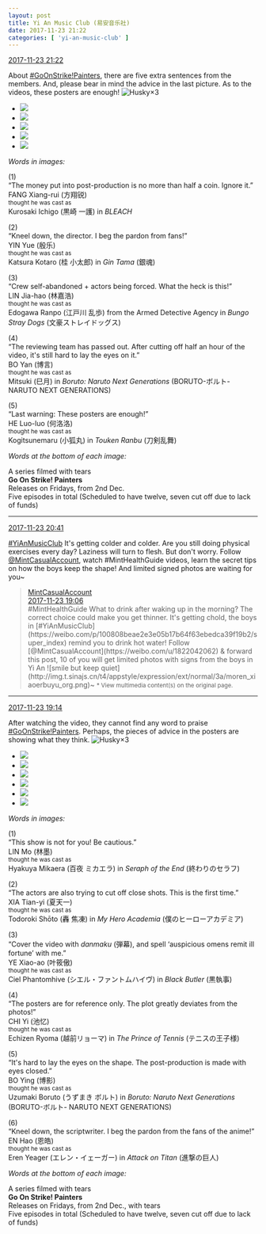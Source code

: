 ```yaml
---
layout: post
title: Yi An Music Club (易安音乐社)
date: 2017-11-23 21:22
categories: [ 'yi-an-music-club' ]
---
```


<div class="weibo-info">
  <a href="https://weibo.com/6094546964/FwsrPm4lq">2017-11-23 21:22</a>
</div>

About [#GoOnStrike!Painters](https://weibo.com/p/100808ad2ad3cf7e06a459fb351ed63af5b2bb), there are five extra sentences from the members. And, please bear in mind the advice in the last picture. As to the videos, these posters are enough! ![Husky](https://img.t.sinajs.cn/t4/appstyle/expression/ext/normal/74/moren_hashiqi_org.png)×3

<!-- more -->

<ul class="weibo-pic-list-2">
  <li class="weibo-pic">
    <a href="https://wx2.sinaimg.cn/mw690/006Es64Agy1flsc1medxcj30u01hce81.jpg"><img src="http://wx2.sinaimg.cn/thumb150/006Es64Agy1flsc1medxcj30u01hce81.jpg" /></a>
  </li>
  <li class="weibo-pic">
    <a href="https://wx3.sinaimg.cn/mw690/006Es64Agy1flsc26s74pj30u01hcb29.jpg"><img src="http://wx3.sinaimg.cn/thumb150/006Es64Agy1flsc26s74pj30u01hcb29.jpg" /></a>
  </li>
  <li class="weibo-pic">
    <a href="https://wx2.sinaimg.cn/mw690/006Es64Agy1flsc2svm8ij30u01hc4qp.jpg"><img src="http://wx2.sinaimg.cn/thumb150/006Es64Agy1flsc2svm8ij30u01hc4qp.jpg" /></a>
  </li>
  <li class="weibo-pic">
    <a href="https://wx4.sinaimg.cn/mw690/006Es64Agy1flsc3ggqinj30u01hchdt.jpg"><img src="http://wx4.sinaimg.cn/thumb150/006Es64Agy1flsc3ggqinj30u01hchdt.jpg" /></a>
  </li>
  <li class="weibo-pic">
    <a href="https://wx1.sinaimg.cn/mw690/006Es64Agy1flsc41hyqbj30u01hcb29.jpg"><img src="http://wx1.sinaimg.cn/thumb150/006Es64Agy1flsc41hyqbj30u01hcb29.jpg" /></a>
  </li>
</ul>

*Words in images:*

(1)  
“The money put into post-production is no more than half a coin. Ignore it.”  
FANG Xiang-rui (方翔锐)  
<small>thought he was cast as</small>  
Kurosaki Ichigo (黒崎 一護) in *BLEACH*

(2)  
“Kneel down, the director. I beg the pardon from fans!”  
YIN Yue (殷乐)  
<small>thought he was cast as</small>  
Katsura Kotaro (桂 小太郎) in *Gin Tama* (銀魂)

(3)  
“Crew self-abandoned + actors being forced. What the heck is this!”  
LIN Jia-hao (林嘉浩)  
<small>thought he was cast as</small>  
Edogawa Ranpo (江戸川 乱歩) from the Armed Detective Agency in *Bungo Stray Dogs* (文豪ストレイドッグス)

(4)  
“The reviewing team has passed out. After cutting off half an hour of the video, it's still hard to lay the eyes on it.”  
BO Yan (博言)  
<small>thought he was cast as</small>  
Mitsuki (巳月) in *Boruto: Naruto Next Generations* (BORUTO-ボルト- NARUTO NEXT GENERATIONS)

(5)  
“Last warning: These posters are enough!”  
HE Luo-luo (何洛洛)  
<small>thought he was cast as</small>  
Kogitsunemaru (小狐丸) in *Touken Ranbu* (刀剣乱舞)

*Words at the bottom of each image:*

A series filmed with tears  
**Go On Strike! Painters**  
Releases on Fridays, from 2nd Dec.  
Five episodes in total (Scheduled to have twelve, seven cut off due to lack of funds)

---

<div class="weibo-info">
  <a href="https://weibo.com/6094546964/Fwsb98hra">2017-11-23 20:41</a>
</div>

[#YiAnMusicClub](https://weibo.com/p/100808beae2e3e05b17b64f63ebedca39f19b2/super_index) It's getting colder and colder. Are you still doing physical exercises every day? Laziness will turn to flesh. But don't worry. Follow [@MintCasualAccount](https://weibo.com/u/1822042062), watch #MintHealthGuide videos, learn the secret tips on how the boys keep the shape! And limited signed photos are waiting for you~

> <div class="weibo-post-name">
>   <a href="http://weibo.com/u/1822042062">MintCasualAccount</a>
> </div>
> <div class="weibo-info">
>   <a href="https://weibo.com/1822042062/FwryK73Va">2017-11-23 19:06</a>
> </div>
> #MintHealthGuide What to drink after waking up in the morning? The correct choice could make you get thinner. It's getting chold, the boys in [#YiAnMusicClub](https://weibo.com/p/100808beae2e3e05b17b64f63ebedca39f19b2/super_index) remind you to drink hot water! Follow [@MintCasualAccount](https://weibo.com/u/1822042062) & forward this post, 10 of you will get limited photos with signs from the boys in Yi An ![smile but keep quiet](http://img.t.sinajs.cn/t4/appstyle/expression/ext/normal/3a/moren_xiaoerbuyu_org.png)~  
> <small>* View multimedia content(s) on the original page.</small>

---

<div class="weibo-info">
  <a href="https://weibo.com/6094546964/FwrBZyVOo">2017-11-23 19:14</a>
</div>

After watching the video, they cannot find any word to praise [#GoOnStrike!Painters](https://weibo.com/p/100808ad2ad3cf7e06a459fb351ed63af5b2bb). Perhaps, the pieces of advice in the posters are showing what they think. ![Husky](https://img.t.sinajs.cn/t4/appstyle/expression/ext/normal/74/moren_hashiqi_org.png)×3

<ul class="weibo-pic-list-2">
  <li class="weibo-pic">
    <a href="https://wx2.sinaimg.cn/mw690/006Es64Agy1fls8cquhyij30u01hchdt.jpg"><img src="http://wx2.sinaimg.cn/thumb150/006Es64Agy1fls8cquhyij30u01hchdt.jpg" /></a>
  </li>
  <li class="weibo-pic">
    <a href="https://wx3.sinaimg.cn/mw690/006Es64Agy1fls8def0xjj30u01hckjl.jpg"><img src="http://wx3.sinaimg.cn/thumb150/006Es64Agy1fls8def0xjj30u01hckjl.jpg" /></a>
  </li>
  <li class="weibo-pic">
    <a href="https://wx4.sinaimg.cn/mw690/006Es64Agy1fls8dz6rpgj30u01hcb29.jpg"><img src="http://wx4.sinaimg.cn/thumb150/006Es64Agy1fls8dz6rpgj30u01hcb29.jpg" /></a>
  </li>
  <li class="weibo-pic">
    <a href="https://wx2.sinaimg.cn/mw690/006Es64Agy1fls8c4cx8xj30u01hce81.jpg"><img src="http://wx2.sinaimg.cn/thumb150/006Es64Agy1fls8c4cx8xj30u01hce81.jpg" /></a>
  </li>
  <li class="weibo-pic">
    <a href="https://wx4.sinaimg.cn/mw690/006Es64Agy1fls8ekxkh9j30u01hce81.jpg"><img src="http://wx4.sinaimg.cn/thumb150/006Es64Agy1fls8ekxkh9j30u01hce81.jpg" /></a>
  </li>
  <li class="weibo-pic">
    <a href="https://wx4.sinaimg.cn/mw690/006Es64Agy1fls8f6a6yzj30u01hce81.jpg"><img src="http://wx4.sinaimg.cn/thumb150/006Es64Agy1fls8f6a6yzj30u01hce81.jpg" /></a>
  </li>
</ul>

*Words in images:*

(1)  
“This show is not for you! Be cautious.”  
LIN Mo (林墨)  
<small>thought he was cast as</small>  
Hyakuya Mikaera (百夜 ミカエラ) in *Seraph of the End* (終わりのセラフ)

(2)  
“The actors are also trying to cut off close shots. This is the first time.”  
XIA Tian-yi (夏天一)  
<small>thought he was cast as</small>  
Todoroki Shōto (轟 焦凍) in *My Hero Academia* (僕のヒーローアカデミア)

(3)  
“Cover the video with *danmaku* (弾幕), and spell ‘auspicious omens remit ill fortune’ with me.”  
YE Xiao-ao (叶筱傲)  
<small>thought he was cast as</small>  
Ciel Phantomhive (シエル・ファントムハイヴ) in *Black Butler* (黒執事)

(4)  
“The posters are for reference only. The plot greatly deviates from the photos!”  
CHI Yi (池忆)  
<small>thought he was cast as</small>  
Echizen Ryoma (越前リョーマ) in *The Prince of Tennis* (テニスの王子様)

(5)  
“It's hard to lay the eyes on the shape. The post-production is made with eyes closed.”  
BO Ying (博影)  
<small>thought he was cast as</small>  
Uzumaki Boruto (うずまき ボルト) in *Boruto: Naruto Next Generations* (BORUTO-ボルト- NARUTO NEXT GENERATIONS)

(6)  
“Kneel down, the scriptwriter. I beg the pardon from the fans of the anime!”  
EN Hao (恩皓)  
<small>thought he was cast as</small>  
Eren Yeager (エレン・イェーガー) in *Attack on Titan* (進撃の巨人)

*Words at the bottom of each image:*

A series filmed with tears  
**Go On Strike! Painters**  
Releases on Fridays, from 2nd Dec., with tears  
Five episodes in total (Scheduled to have twelve, seven cut off due to lack of funds)
